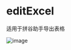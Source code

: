 # editExcel
适用于拼谷助手导出表格



![image](https://github.com/user-attachments/assets/8a295d7f-3547-4fbe-963f-a3dfeb1d66c8)
